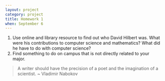 ```yaml
---
layout: project
category: project
title: Homework 1
when: September 6
---
```

1. Use online and library resource to find out who David Hilbert was.  What were his contributions to computer science and mathematics?  What did he have to do with computer science?
2. Find something to do on campus that is not directly related to your major.

> A writer should have the precision of a poet and the imagination of a scientist. ~ Vladimir Nabokov